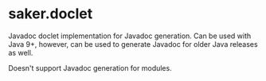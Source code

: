 # saker.doclet

Javadoc doclet implementation for Javadoc generation. Can be used with Java 9+, however, can be used to generate Javadoc for older Java releases as well.

Doesn't support Javadoc generation for modules.